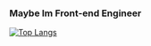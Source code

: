 ### Maybe Im Front-end Engineer


[![Top Langs](https://github-readme-stats.vercel.app/api/top-langs/?username=Manato-K)](https://github.com/anuraghazra/github-readme-stats)

